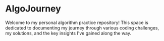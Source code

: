 # AlgoJourney
Welcome to my personal algorithm practice repository! This space is dedicated to documenting my journey through various coding challenges, my solutions, and the key insights I've gained along the way.

